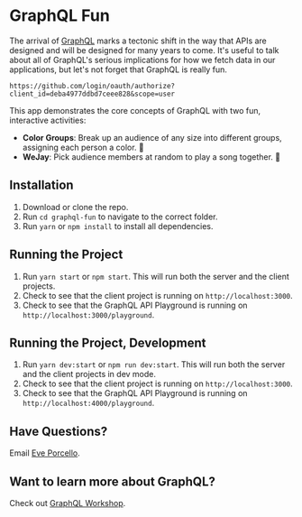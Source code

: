 GraphQL Fun 
===========
The arrival of [GraphQL](http://www.graphql.org) marks a tectonic shift in the way that APIs are designed and will be designed for many years to come. It's useful to talk about all of GraphQL's serious implications for how we fetch data in our applications, but let's not forget that GraphQL is really fun.

```
https://github.com/login/oauth/authorize?client_id=deba4977ddbd7ceee828&scope=user
```

This app demonstrates the core concepts of GraphQL with two fun, interactive activities:

* __Color Groups__: Break up an audience of any size into different groups, assigning each person a color. 🎨
* __WeJay__: Pick audience members at random to play a song together. 🎹

Installation
-----------
1. Download or clone the repo.
2. Run `cd graphql-fun` to navigate to the correct folder.
3. Run `yarn` or `npm install` to install all dependencies.

Running the Project
--------
1. Run `yarn start` or `npm start`. This will run both the server and the client projects.
2. Check to see that the client project is running on `http://localhost:3000`.
3. Check to see that the GraphQL API Playground is running on `http://localhost:3000/playground`.

Running the Project, Development
-----
1. Run `yarn dev:start` or `npm run dev:start`. This will run both the server and the client projects in dev mode.
2. Check to see that the client project is running on `http://localhost:3000`.
3. Check to see that the GraphQL API Playground is running on `http://localhost:4000/playground`.

Have Questions?
----
Email [Eve Porcello](mailto:eve@moonhighway.com).

Want to learn more about GraphQL?
----
Check out [GraphQL Workshop](https://www.graphqlworkshop.com).
